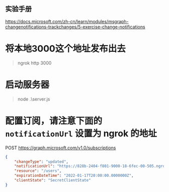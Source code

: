 ## 实验手册
https://docs.microsoft.com/zh-cn/learn/modules/msgraph-changenotifications-trackchanges/5-exercise-change-notifications 

# 将本地3000这个地址发布出去

> ngrok http 3000

# 启动服务器
> node .\server.js

# 配置订阅，请注意下面的 `notificationUrl` 设置为 ngrok 的地址
POST https://graph.microsoft.com/v1.0/subscriptions

```json
{
    "changeType": "updated",
    "notificationUrl": "https://828b-2404-f801-9000-18-6fec-00-505.ngrok.io",
    "resource": "/users",
    "expirationDateTime": "2022-01-17T20:00:00.0000000Z",
    "clientState": "SecretClientState"
}
```